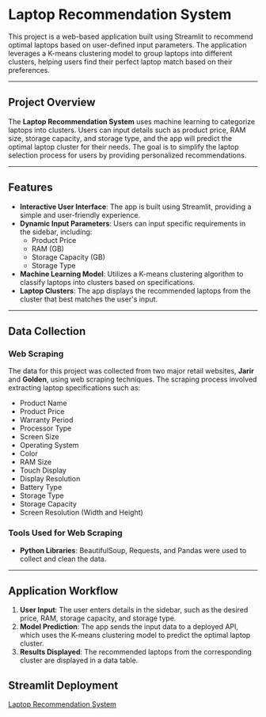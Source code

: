 # Laptop Recommendation System

This project is a web-based application built using Streamlit to recommend optimal laptops based on user-defined input parameters. The application leverages a K-means clustering model to group laptops into different clusters, helping users find their perfect laptop match based on their preferences.

---

## Project Overview

The **Laptop Recommendation System** uses machine learning to categorize laptops into clusters. Users can input details such as product price, RAM size, storage capacity, and storage type, and the app will predict the optimal laptop cluster for their needs. The goal is to simplify the laptop selection process for users by providing personalized recommendations.

---

## Features

- **Interactive User Interface**: The app is built using Streamlit, providing a simple and user-friendly experience.
- **Dynamic Input Parameters**: Users can input specific requirements in the sidebar, including:
  - Product Price
  - RAM (GB)
  - Storage Capacity (GB)
  - Storage Type
- **Machine Learning Model**: Utilizes a K-means clustering algorithm to classify laptops into clusters based on specifications.
- **Laptop Clusters**: The app displays the recommended laptops from the cluster that best matches the user's input.

---

## Data Collection

### Web Scraping
The data for this project was collected from two major retail websites, **Jarir** and **Golden**, using web scraping techniques. The scraping process involved extracting laptop specifications such as:

- Product Name
- Product Price
- Warranty Period
- Processor Type
- Screen Size
- Operating System
- Color
- RAM Size
- Touch Display
- Display Resolution
- Battery Type
- Storage Type
- Storage Capacity
- Screen Resolution (Width and Height)

### Tools Used for Web Scraping
- **Python Libraries**: BeautifulSoup, Requests, and Pandas were used to collect and clean the data.

---

## Application Workflow

1. **User Input**: The user enters details in the sidebar, such as the desired price, RAM, storage capacity, and storage type.
2. **Model Prediction**: The app sends the input data to a deployed API, which uses the K-means clustering model to predict the optimal laptop cluster.
3. **Results Displayed**: The recommended laptops from the corresponding cluster are displayed in a data table.

## Streamlit Deployment 

[Laptop Recommendation System](https://laptop-pred.streamlit.app/)
